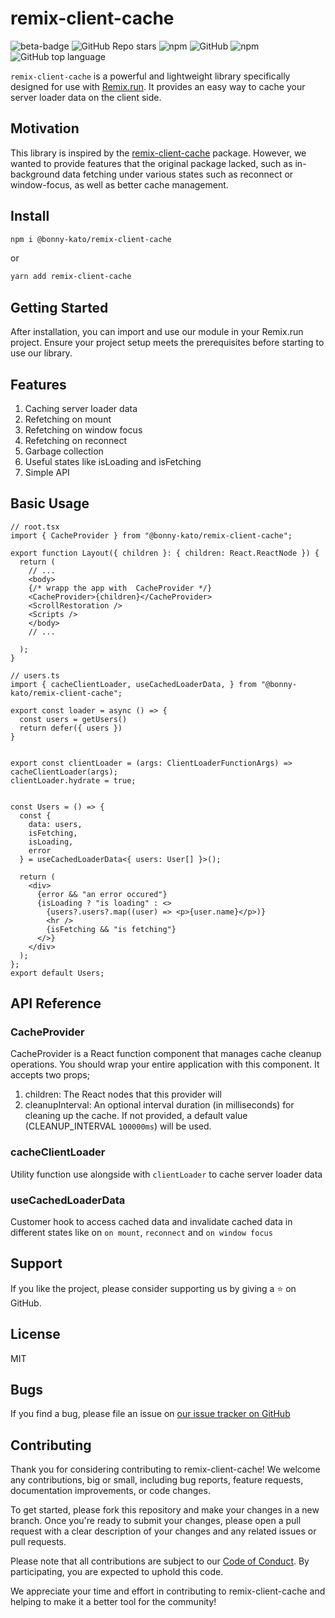 # remix-client-cache

![beta-badge](https://img.shields.io/badge/version-Beta-orange)
![GitHub Repo stars](https://img.shields.io/github/stars/Bonny-kato/remix-client-cache?style=social)
![npm](https://img.shields.io/npm/v/@bonny-kato/remix-client-cache?style=plastic)
![GitHub](https://img.shields.io/github/license/Code-Forge-Net/remix-client-cache?style=plastic)
![npm](https://img.shields.io/npm/dy/@bonny-kato/remix-client-cache?style=plastic)
![GitHub top language](https://img.shields.io/github/languages/top/Bonny-kato/remix-client-cache?style=plastic)

`remix-client-cache` is a powerful and lightweight library specifically designed for use
with [Remix.run](https://remix.run/). It provides an easy way to cache your server loader data on the client side.


## Motivation

This library is inspired by the [remix-client-cache](https://github.com/forge42dev/remix-client-cache) package. However,
we wanted to provide features that the original package lacked, such as in-background data fetching under various states
such as reconnect or window-focus, as well as better cache management.

## Install

```bash
npm i @bonny-kato/remix-client-cache
```

or

```bash
yarn add remix-client-cache
```

## Getting Started

After installation, you can import and use our module in your Remix.run project. Ensure your project setup meets the
prerequisites before starting to use our library.

## Features

1. Caching server loader data
2. Refetching on mount
3. Refetching on window focus
4. Refetching on reconnect
5. Garbage collection
6. Useful states like isLoading and isFetching
7. Simple API

## Basic Usage

```tsx
// root.tsx
import { CacheProvider } from "@bonny-kato/remix-client-cache";

export function Layout({ children }: { children: React.ReactNode }) {
  return (
    // ...
    <body>
    {/* wrapp the app with  CacheProvider */}
    <CacheProvider>{children}</CacheProvider>
    <ScrollRestoration />
    <Scripts />
    </body>
    // ...

  );
}

```

```tsx
// users.ts
import { cacheClientLoader, useCachedLoaderData, } from "@bonny-kato/remix-client-cache";

export const loader = async () => {
  const users = getUsers()
  return defer({ users })
}


export const clientLoader = (args: ClientLoaderFunctionArgs) => cacheClientLoader(args);
clientLoader.hydrate = true;


const Users = () => {
  const {
    data: users,
    isFetching,
    isLoading,
    error
  } = useCachedLoaderData<{ users: User[] }>();

  return (
    <div>
      {error && "an error occured"}
      {isLoading ? "is loading" : <>
        {users?.users?.map((user) => <p>{user.name}</p>)}
        <hr />
        {isFetching && "is fetching"}
      </>}
    </div>
  );
};
export default Users;
```

## API Reference

### CacheProvider
CacheProvider is a React function component that manages cache cleanup operations. You should wrap your entire application with this component. It accepts two props;

1. children: The React nodes that this provider will
2. cleanupInterval: An optional interval duration (in milliseconds) for cleaning up the cache. If not provided, a default value (CLEANUP_INTERVAL `100000ms`) will be used.

### cacheClientLoader
Utility function use alongside with `clientLoader` to cache server loader data

### useCachedLoaderData
Customer hook to access cached data and invalidate cached data in different states like on `on mount`, `reconnect` and `on window focus`

## Support
If you like the project, please consider supporting us by giving a ⭐️ on GitHub.

## License

MIT

## Bugs

If you find a bug, please file an issue on [our issue tracker on GitHub](https://github.com/Bonny-kato/remix-client-cache/issues)


## Contributing

Thank you for considering contributing to remix-client-cache! We welcome any contributions, big or small, including bug reports, feature requests, documentation improvements, or code changes.

To get started, please fork this repository and make your changes in a new branch. Once you're ready to submit your changes, please open a pull request with a clear description of your changes and any related issues or pull requests.

Please note that all contributions are subject to our [Code of Conduct](https://github.com/Bonny-kato/remix-client-cache/blob/main/CODE_OF_CONDUCT.md). By participating, you are expected to uphold this code.

We appreciate your time and effort in contributing to remix-client-cache and helping to make it a better tool for the community!
